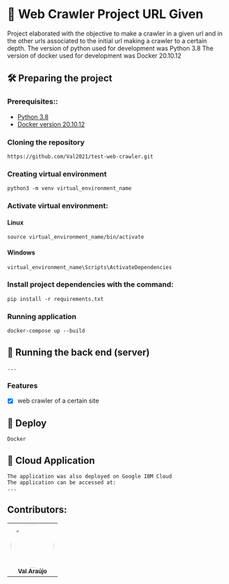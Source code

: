 # 🚀 Web Crawler Project URL Given

Project elaborated with the objective to make a crawler in a given url and in the other urls associated to the initial url making a crawler to a certain depth.
The version of python used for development was Python 3.8
The version of docker used for development was Docker 20.10.12

## 🛠 Preparing the project
### Prerequisites::
- [Python 3.8](https://www.python.org/)
- [Docker version 20.10.12](https://www.docker.com/)

### Cloning the repository
    https://github.com/Val2021/test-web-crawler.git

### Creating virtual environment
    python3 -m venv virtual_environment_name

### Activate virtual environment:

#### Linux
    source virtual_environment_name/bin/activate

#### Windows
    virtual_environment_name\Scripts\ActivateDependencies

### Install project dependencies with the command:
    pip install -r requirements.txt

### Running application
    docker-compose up --build

## 🎲 Running the back end (server)
    ...

### Features
- [x] web crawler of a certain site

## 🚀 Deploy
    Docker

## 🚀 Cloud Application
    The application was also deployed on Google IBM Cloud
    The application can be accessed at:
    ...

## Contributors:
<table>
  <tr>
    <td align="center">
        <a href="https://github.com/Val2021">
        <img style="border-radius: 50%;" src="https://avatars.githubusercontent.com/u/63678413?v=4" width="100px;" alt=""/>
        <br /><sub><b>Val Araújo</b></sub></a><br />
    </td>
  </tr>
</table>
